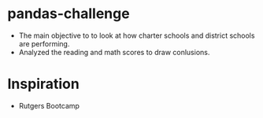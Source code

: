 # pandas-challenge

* The main objective to to look at how charter schools and district schools are performing. 
* Analyzed the reading and math scores to draw conlusions. 


# Inspiration
* Rutgers Bootcamp
